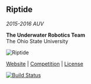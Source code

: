 ## Riptide  
*2015-2016 AUV*

**The Underwater Robotics Team**  
The Ohio State University

![Riptide](http://underwaterrov.org.ohio-state.edu/img/renders/riptide_180.png)

[Website](http://go.osu.edu/uwrt) | [Competition](http://www.auvsifoundation.org/foundation/competitions/competition-central/robosub) | [License](LICENSE)

[![Build Status](https://travis-ci.org/osu-uwrt/riptide-ros.svg?branch=master)](https://travis-ci.org/osu-uwrt/riptide-ros)

